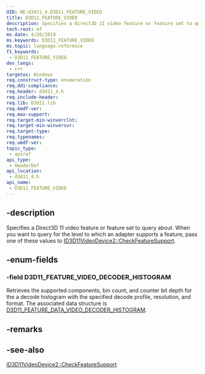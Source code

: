```yaml
---
UID: NE:d3d11_4.D3D11_FEATURE_VIDEO
title: D3D11_FEATURE_VIDEO
description: Specifies a Direct3D 11 video feature or feature set to query about.
tech.root: mf
ms.date: 4/26/2019
ms.keywords: D3D11_FEATURE_VIDEO
ms.topic: language-reference
f1_keywords:
 - D3D11_FEATURE_VIDEO
dev_langs:
 - c++
targetos: Windows
req.construct-type: enumeration
req.ddi-compliance: 
req.header: d3d11_4.h
req.include-header: 
req.lib: D3d11.lib
req.kmdf-ver: 
req.max-support: 
req.target-min-winverclnt: 
req.target-min-winversvr: 
req.target-type: 
req.typenames: 
req.umdf-ver: 
topic_type:
 - apiref
api_type:
 - HeaderDef
api_location:
 - d3d11_4.h
api_name:
 - D3D11_FEATURE_VIDEO
---
```


## -description


Specifies a Direct3D 11 video feature or feature set to query about. When you want to query for the level to which an adapter supports a feature, pass one of these values to <a href = "nf-d3d11_4-id3d11videodevice2-checkfeaturesupport">ID3D11VideoDevice2::CheckFeatureSupport</a>.

## -enum-fields

### -field D3D11_FEATURE_VIDEO_DECODER_HISTOGRAM

Retrieves the supported components, bin count, and counter bit depth for the a decode histogram with the specified decode profile, resolution, and format. The associated data structure is <a href ="ns-d3d11_4-d3d11_feature_data_video_decoder_histogram">D3D11_FEATURE_DATA_VIDEO_DECODER_HISTOGRAM</a>.

## -remarks

## -see-also

<a href = "nf-d3d11_4-id3d11videodevice2-checkfeaturesupport">ID3D11VideoDevice2::CheckFeatureSupport</a>


